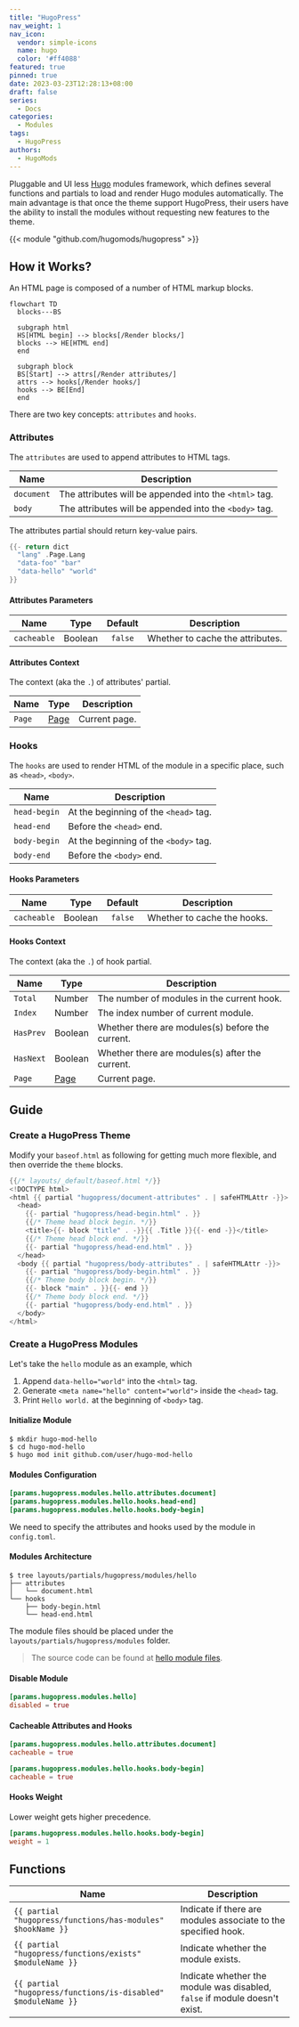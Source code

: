 ```yaml
---
title: "HugoPress"
nav_weight: 1
nav_icon:
  vendor: simple-icons
  name: hugo
  color: '#ff4088'
featured: true
pinned: true
date: 2023-03-23T12:28:13+08:00
draft: false
series:
  - Docs
categories:
  - Modules
tags:
  - HugoPress
authors:
  - HugoMods
---
```


Pluggable and UI less [Hugo](https://gohugo.io/) modules framework, which defines several functions and partials to load and render Hugo modules automatically.
The main advantage is that once the theme support HugoPress, their users have the ability to install the modules without requesting new features to the theme.

<!--more-->

{{< module "github.com/hugomods/hugopress" >}}

## How it Works?

An HTML page is composed of a number of HTML markup blocks.

```mermaid
flowchart TD
  blocks---BS

  subgraph html
  HS[HTML begin] --> blocks[/Render blocks/]
  blocks --> HE[HTML end]
  end

  subgraph block
  BS[Start] --> attrs[/Render attributes/]
  attrs --> hooks[/Render hooks/]
  hooks --> BE[End]
  end
```

There are two key concepts: `attributes` and `hooks`.

### Attributes

The `attributes` are used to append attributes to HTML tags.

| Name | Description
|---|---
| `document` | The attributes will be appended into the `<html>` tag.
| `body` | The attributes will be appended into the `<body>` tag.

The attributes partial should return key-value pairs.

```go
{{- return dict
  "lang" .Page.Lang
  "data-foo" "bar"
  "data-hello" "world"
}}
```

#### Attributes Parameters

| Name | Type | Default | Description
|---|:-:|:-:|---
| `cacheable` | Boolean | `false` | Whether to cache the attributes.

#### Attributes Context

The context (aka the `.`) of attributes' partial.

| Name | Type | Description
|---|---|---
| `Page` | [Page](https://gohugo.io/variables/page/) | Current page.

### Hooks

The `hooks` are used to render HTML of the module in a specific place, such as `<head>`, `<body>`.

| Name | Description
|---|---
| `head-begin` | At the beginning of the `<head>` tag.
| `head-end` | Before the `<head>` end.
| `body-begin` | At the beginning of the `<body>` tag.
| `body-end` | Before the `<body>` end.

#### Hooks Parameters

| Name | Type | Default | Description
|---|:-:|:-:|---
| `cacheable` | Boolean | `false` | Whether to cache the hooks.

#### Hooks Context

The context (aka the `.`) of hook partial.

| Name | Type | Description
|---|---|---
| `Total` | Number | The number of modules in the current hook.
| `Index` | Number | The index number of current module.
| `HasPrev` | Boolean | Whether there are modules(s) before the current.
| `HasNext` | Boolean | Whether there are modules(s) after the current.
| `Page` | [Page](https://gohugo.io/variables/page/) | Current page.

## Guide

### Create a HugoPress Theme

Modify your `baseof.html` as following for getting much more flexible, and then override the `theme` blocks.

```go
{{/* layouts/_default/baseof.html */}}
<!DOCTYPE html>
<html {{ partial "hugopress/document-attributes" . | safeHTMLAttr -}}>
  <head>
    {{- partial "hugopress/head-begin.html" . }}
    {{/* Theme head block begin. */}}
    <title>{{- block "title" . -}}{{ .Title }}{{- end -}}</title>
    {{/* Theme head block end. */}}
    {{- partial "hugopress/head-end.html" . }}
  </head>
  <body {{ partial "hugopress/body-attributes" . | safeHTMLAttr -}}>
    {{- partial "hugopress/body-begin.html" . }}
    {{/* Theme body block begin. */}}
    {{- block "main" . }}{{- end }}
    {{/* Theme body block end. */}}
    {{- partial "hugopress/body-end.html" . }}
  </body>
</html>
```

### Create a HugoPress Modules

Let's take the `hello` module as an example, which

1. Append `data-hello="world"` into the `<html>` tag.
1. Generate `<meta name="hello" content="world">` inside the `<head>` tag.
1. Print `Hello world.` at the beginning of `<body>` tag.

#### Initialize Module

```
$ mkdir hugo-mod-hello
$ cd hugo-mod-hello
$ hugo mod init github.com/user/hugo-mod-hello
```

#### Modules Configuration

```toml
[params.hugopress.modules.hello.attributes.document]
[params.hugopress.modules.hello.hooks.head-end]
[params.hugopress.modules.hello.hooks.body-begin]
```

We need to specify the attributes and hooks used by the module in `config.toml`.

#### Modules Architecture

```
$ tree layouts/partials/hugopress/modules/hello
├── attributes
│   └── document.html
└── hooks
    ├── body-begin.html
    └── head-end.html
```

The module files should be placed under the `layouts/partials/hugopress/modules` folder.

> The source code can be found at [hello module files](exampleSite/layouts/partials/hugopress/modules/hello).

#### Disable Module

```toml
[params.hugopress.modules.hello]
disabled = true
```

#### Cacheable Attributes and Hooks

```toml
[params.hugopress.modules.hello.attributes.document]
cacheable = true

[params.hugopress.modules.hello.hooks.body-begin]
cacheable = true
```

#### Hooks Weight

Lower weight gets higher precedence.

```toml
[params.hugopress.modules.hello.hooks.body-begin]
weight = 1
```

## Functions

| Name | Description
|---|---
| `{{ partial "hugopress/functions/has-modules" $hookName }}` | Indicate if there are modules associate to the specified hook.
| `{{ partial "hugopress/functions/exists" $moduleName }}` | Indicate whether the module exists.
| `{{ partial "hugopress/functions/is-disabled" $moduleName }}` | Indicate whether the module was disabled, `false` if module doesn't exist.
